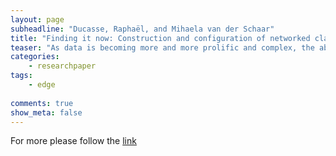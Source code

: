 ```yaml
---
layout: page
subheadline: "Ducasse, Raphaël, and Mihaela van der Schaar"
title: "Finding it now: Construction and configuration of networked classifiers in real-time stream mining systems"
teaser: "As data is becoming more and more prolific and complex, the ability to process it and extract valuable information has become a critical requirement. However, performing such signal processing tasks requires to solve multiple challenges. Indeed, information must frequently be extracted (a) from many distinct data streams, (b) using limited resources, and (c) in real time to be of value. The aim of this chapter is to describe and optimize the specifications of signal processing systems, aimed at extracting in real time valuable information out of large-scale decentralized datasets. A first section will explain the motivations and stakes which have made stream mining a new and emerging field of research and describe key characteristics and challenges of stream mining applications. We then formalize an analytical framework which will be used to describe and optimize distributed stream mining knowledge extraction from large scale streams. In stream mining applications, classifiers are organized into a connected topology mapped onto a distributed infrastructure. We will study linear chains of classifiers and determine how the ordering of the classifiers in the chain impacts accuracy of classification and delay and determine how to choose the most suitable order of classifiers. Finally, we present a decentralized decision framework upon which distributed algorithms for joint topology construction and local classifier configuration can be constructed. Stream mining is an active field of research, at the crossing of various disciplines, including multimedia signal processing, distributed systems, machine learning etc. As such, we will indicate several areas for future research and development."
categories:
    - researchpaper  
tags:
    - edge
      
comments: true
show_meta: false
---
```




For more please follow the [link](http://link.springer.com/chapter/10.1007/978-1-4614-6859-2_4)